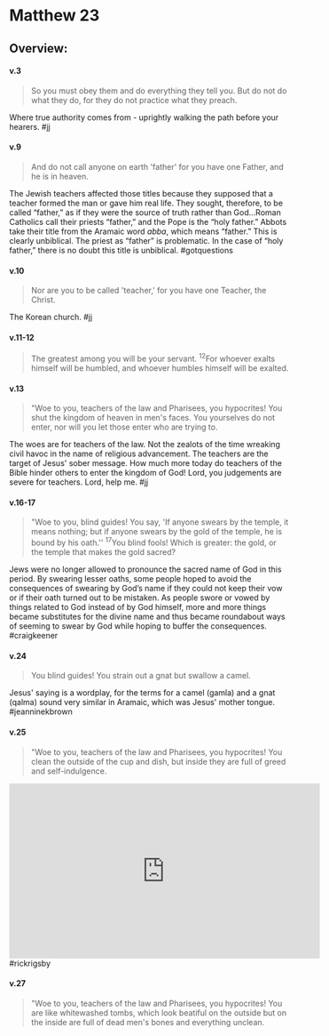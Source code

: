 # Matthew 23

## Overview:


#### v.3
>So you must obey them and do everything they tell you. But do not do what they do, for they do not practice what they preach.

Where true authority comes from - uprightly walking the path before your hearers.
#jj 

#### v.9
>And do not call anyone on earth 'father' for you have one Father, and he is in heaven.

 The Jewish teachers affected those titles because they supposed that a teacher formed the man or gave him real life. They sought, therefore, to be called “father,” as if they were the source of truth rather than God...Roman Catholics call their priests “father,” and the Pope is the “holy father.” Abbots take their title from the Aramaic word _abba_, which means “father.” This is clearly unbiblical. The priest as “father” is problematic. In the case of “holy father,” there is no doubt this title is unbiblical.
 #gotquestions 

#### v.10
>Nor are you to be called 'teacher,' for you have one Teacher, the Christ.

The Korean church.
#jj 

#### v.11-12
>The greatest among you will be your servant. <sup>12</sup>For whoever exalts himself will be humbled, and whoever humbles himself will be exalted.

#### v.13
>"Woe to you, teachers of the law and Pharisees, you hypocrites! You shut the kingdom of heaven in men's faces. You yourselves do not enter, nor will you let those enter who are trying to.

The woes are for teachers of the law. Not the zealots of the time wreaking civil havoc in the name of religious advancement. The teachers are the target of Jesus' sober message. How much more today do teachers of the Bible hinder others to enter the kingdom of God! Lord, you judgements are severe for teachers. Lord, help me.
#jj 

#### v.16-17
>"Woe to you, blind guides! You say, 'If anyone swears by the temple, it means nothing; but if anyone swears by the gold of the temple, he is bound by his oath.'' <sup>17</sup>You blind fools! Which is greater: the gold, or the temple that makes the gold sacred?

Jews were no longer allowed to pronounce the sacred name of God in this period. By swearing lesser oaths, some people hoped to avoid the consequences of swearing by God’s name if they could not keep their vow or if their oath turned out to be mistaken. As people swore or vowed by things related to God instead of by God himself, more and more things became substitutes for the divine name and thus became roundabout ways of seeming to swear by God while hoping to buffer the consequences.
#craigkeener 

#### v.24
>You blind guides! You strain out a gnat but swallow a camel.

Jesus' saying is a wordplay, for the terms for a camel (gamla) and a gnat (qalma) sound very similar in Aramaic, which was Jesus' mother tongue.
#jeanninekbrown 

#### v.25
>"Woe to you, teachers of the law and Pharisees, you hypocrites! You clean the outside of the cup and dish, but inside they are full of greed and self-indulgence.

<iframe width="560" height="315" src="https://www.youtube.com/embed/hod5N3-Mqlg?start=1046" title="YouTube video player" frameborder="0" allow="accelerometer; autoplay; clipboard-write; encrypted-media; gyroscope; picture-in-picture" allowfullscreen></iframe>
#rickrigsby

#### v.27
>"Woe to you, teachers of the law and Pharisees, you hypocrites! You are like whitewashed tombs, which look beatiful on the outside but on the inside are full of dead men's bones and everything unclean.
